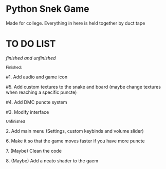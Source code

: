# Python Snek Game
Made for college. Everything in here is held together by duct tape



# TO DO LIST 
*finished and unfinished*

<sub>Finished:</sup>
<p>#1. Add audio and game icon
<p>#5. Add custom textures to the snake and board (maybe change textures when reaching a specific puncte)
<p>#4. Add DMC puncte system
<p>#3. Modify interface
  
<sub>Unfinished</sup>
<p>2. Add main menu (Settings, custom keybinds and volume slider)
<p>6. Make it so that the game moves faster if you have more puncte
<p>7. (Maybe) Clean the code
<p>8. (Maybe) Add a neato shader to the gaem

